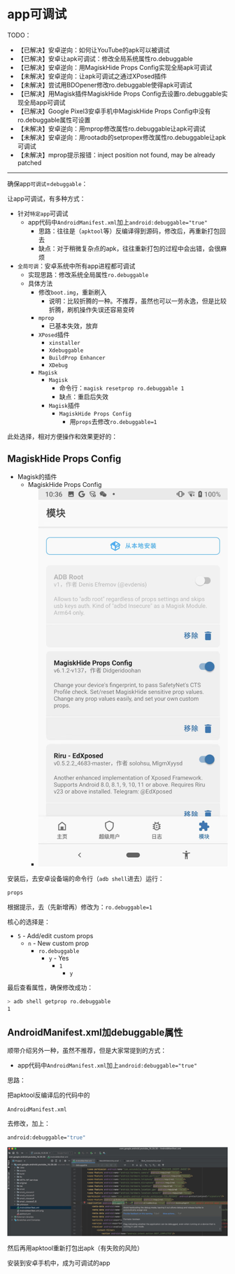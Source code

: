 # app可调试

TODO：

* 【已解决】安卓逆向：如何让YouTube的apk可以被调试
* 【已解决】安卓让apk可调试：修改全局系统属性ro.debuggable
* 【已解决】安卓逆向：用MagiskHide Props Config实现全局apk可调试
* 【未解决】安卓逆向：让apk可调试之通过XPosed插件
* 【未解决】尝试用BDOpener修改ro.debuggable使得apk可调试
* 【已解决】用Magisk插件MagiskHide Props Config去设置ro.debuggable实现全局app可调试
* 【已解决】Google Pixel3安卓手机中MagiskHide Props Config中没有ro.debuggable属性可设置
* 【未解决】安卓逆向：用mprop修改属性ro.debuggable让apk可调试
* 【未解决】安卓逆向：用rootadb的setpropex修改属性ro.debuggable让apk可调试
* 【未解决】mprop提示报错：inject position not found, may be already patched

---

确保app`可调试`=`debuggable`：

让app可调试，有多种方式：

* 针对`特定app`可调试
  * app代码中`AndroidManifest.xml`加上`android:debuggable="true"`
    * 思路：往往是（`apktool`等）反编译得到源码，修改后，再重新打包回去
    * 缺点：对于稍微复杂点的apk，往往重新打包的过程中会出错，会很麻烦
* `全局可调`：安卓系统中所有app进程都可调试
  * 实现思路：修改系统全局属性`ro.debuggable`
  * 具体方法
    * 修改`boot.img`，重新刷入
      * 说明：比较折腾的一种。不推荐，虽然也可以一劳永逸，但是比较折腾，刷机操作失误还容易变砖
    * `mprop`
      * 已基本失效，放弃
    * `XPosed`插件
      * `xinstaller`
      * `Xdebuggable`
      * `BuildProp Enhancer`
      * `XDebug`
    * `Magisk`
      * `Magisk`
        * 命令行：`magisk resetprop ro.debuggable 1`
        * 缺点：重启后失效
      * `Magisk`插件
        * `MagiskHide Props Config`
          * 用`props`去修改`ro.debuggable=1`

此处选择，相对方便操作和效果更好的：

## MagiskHide Props Config

* Magisk的插件
  * MagiskHide Props Config
    * ![magiskhide_props_config](../../../assets/img/magiskhide_props_config.png)

安装后，去安卓设备端的命令行（`adb shell`进去）运行：

```bash
props
```

根据提示，去（先新增再）修改为：`ro.debuggable=1`

核心的选择是：

* `5` - Add/edit custom props
  * `n` - New custom prop
    * `ro.debuggable`
      * `y` - Yes
        * `1`
          * `y`

最后查看属性，确保修改成功：

```bash
> adb shell getprop ro.debuggable
1
```

## AndroidManifest.xml加debuggable属性

顺带介绍另外一种，虽然不推荐，但是大家常提到的方式：

* app代码中`AndroidManifest.xml`加上`android:debuggable="true"`

思路：

把apktool反编译后的代码中的

`AndroidManifest.xml`

去修改，加上：

```bash
android:debuggable="true"
```

![debuggable_xml_set_true](../../../assets/img/debuggable_xml_set_true.jpg)

然后再用apktool重新打包出apk（有失败的风险）

安装到安卓手机中，成为可调试的app
